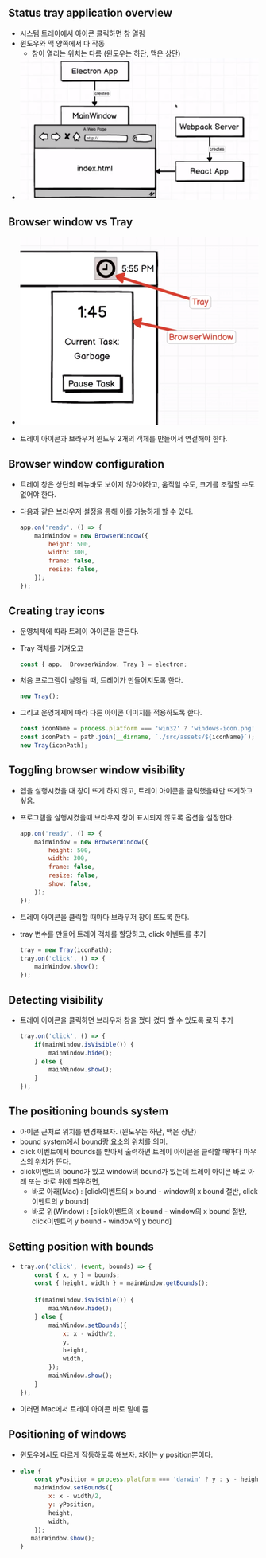 ## Status tray application overview

- 시스템 트레이에서 아이콘 클릭하면 창 열림
- 윈도우와 맥 양쪽에서 다 작동
  - 창이 열리는 위치는 다름 (윈도우는 하단, 맥은 상단)
- ![status-tray](./images/status-tray.png)

## Browser window vs Tray

- ![status-tray2](./images/status-tray2.png)

- 트레이 아이콘과 브라우저 윈도우 2개의 객체를 만들어서 연결해야 한다.

## Browser window configuration

- 트레이 창은 상단의 메뉴바도 보이지 않아야하고, 움직일 수도, 크기를 조절할 수도 없어야 한다.

- 다음과 같은 브라우저 설정을 통해 이를 가능하게 할 수 있다.

  ```javascript
  app.on('ready', () => {
      mainWindow = new BrowserWindow({
          height: 500,
          width: 300,
          frame: false,
          resize: false,
      });
  });
  ```

## Creating tray icons

- 운영체제에 따라 트레이 아이콘을 만든다.

- Tray 객체를 가져오고

  ```javascript
  const { app,  BrowserWindow, Tray } = electron;
  ```

- 처음 프로그램이 실행될 때, 트레이가 만들어지도록 한다.

  ```javascript
  new Tray();
  ```

- 그리고 운영체제에 따라 다른 아이콘 이미지를 적용하도록 한다.

  ```javascript
  const iconName = process.platform === 'win32' ? 'windows-icon.png' : 'iconTemplate.png';
  const iconPath = path.join(__dirname, `./src/assets/${iconName}`);
  new Tray(iconPath);
  ```

## Toggling browser window visibility

- 앱을 실행시켰을 때 창이 뜨게 하지 않고, 트레이 아이콘을 클릭했을때만 뜨게하고 싶음.

- 프로그램을 실행시켰을때 브라우저 창이 표시되지 않도록 옵션을 설정한다.

  ```javascript
  app.on('ready', () => {
      mainWindow = new BrowserWindow({
          height: 500,
          width: 300,
          frame: false,
          resize: false,
          show: false,
      });
  });
  ```

- 트레이 아이콘을 클릭할 때마다 브라우저 창이 뜨도록 한다.

- tray 변수를 만들어 트레이 객체를 할당하고, click 이벤트를 추가

  ```javascript
  tray = new Tray(iconPath);
  tray.on('click', () => {
      mainWindow.show();
  });
  ```

## Detecting visibility

- 트레이 아이콘을 클릭하면 브라우저 창을 껐다 켰다 할 수 있도록 로직 추가

  ```javascript
  tray.on('click', () => {
      if(mainWindow.isVisible()) {
          mainWindow.hide();
      } else {
          mainWindow.show();
      }
  });
  ```

## The positioning bounds system

- 아이콘 근처로 위치를 변경해보자. (윈도우는 하단, 맥은 상단)
- bound system에서 bound랑 요소의 위치를 의미.
- click 이벤트에서 bounds를 받아서 출력하면 트레이 아이콘을 클릭할 때마다 마우스의 위치가 뜬다.
- click이벤트의 bound가 있고 window의 bound가 있는데 트레이 아이콘 바로 아래 또는 바로 위에 띄우려면,
  - 바로 아래(Mac) : [click이벤트의 x bound - window의 x bound 절반, click이벤트의 y bound]
  - 바로 위(Window) : [click이벤트의 x bound - window의 x bound 절반, click이벤트의 y bound - window의 y bound]

## Setting position with bounds

- ```javascript
  tray.on('click', (event, bounds) => {
      const { x, y } = bounds;
      const { height, width } = mainWindow.getBounds();
      
      if(mainWindow.isVisible()) {
          mainWindow.hide();
      } else {
          mainWindow.setBounds({
              x: x - width/2,
              y,
              height,
              width,
          });
          mainWindow.show();
      }
  });
  ```

- 이러면 Mac에서 트레이 아이콘 바로 밑에 뜸

## Positioning of windows

- 윈도우에서도 다르게 작동하도록 해보자. 차이는 y position뿐이다.

- ```javascript
  else {
      const yPosition = process.platform === 'darwin' ? y : y - height
      mainWindow.setBounds({
          x: x - width/2,
          y: yPosition,
          height,
          width,
      });
     mainWindow.show();
  }
  ```

